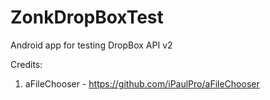 # ZonkDropBoxTest
Android app for testing DropBox API v2

Credits:
1) aFileChooser - https://github.com/iPaulPro/aFileChooser

